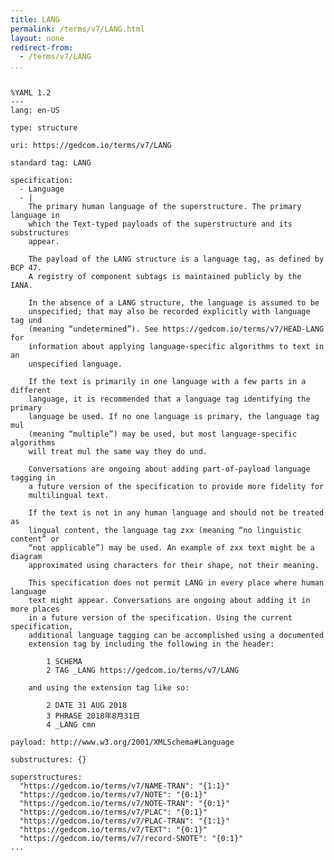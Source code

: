 ```yaml
---
title: LANG
permalink: /terms/v7/LANG.html
layout: none
redirect-from:
  - /terms/v7/LANG
...
```


```

%YAML 1.2
---
lang: en-US

type: structure

uri: https://gedcom.io/terms/v7/LANG

standard tag: LANG

specification:
  - Language
  - |
    The primary human language of the superstructure. The primary language in
    which the Text-typed payloads of the superstructure and its substructures
    appear.
    
    The payload of the LANG structure is a language tag, as defined by BCP 47.
    A registry of component subtags is maintained publicly by the IANA.
    
    In the absence of a LANG structure, the language is assumed to be
    unspecified; that may also be recorded explicitly with language tag und
    (meaning “undetermined”). See https://gedcom.io/terms/v7/HEAD-LANG for
    information about applying language-specific algorithms to text in an
    unspecified language.
    
    If the text is primarily in one language with a few parts in a different
    language, it is recommended that a language tag identifying the primary
    language be used. If no one language is primary, the language tag mul
    (meaning “multiple”) may be used, but most language-specific algorithms
    will treat mul the same way they do und.
    
    Conversations are ongoing about adding part-of-payload language tagging in
    a future version of the specification to provide more fidelity for
    multilingual text.
    
    If the text is not in any human language and should not be treated as
    lingual content, the language tag zxx (meaning “no linguistic content” or
    “not applicable”) may be used. An example of zxx text might be a diagram
    approximated using characters for their shape, not their meaning.
    
    This specification does not permit LANG in every place where human language
    text might appear. Conversations are ongoing about adding it in more places
    in a future version of the specification. Using the current specification,
    additional language tagging can be accomplished using a documented
    extension tag by including the following in the header:
    
        1 SCHEMA
        2 TAG _LANG https://gedcom.io/terms/v7/LANG
    
    and using the extension tag like so:
    
        2 DATE 31 AUG 2018
        3 PHRASE 2018年8月31日
        4 _LANG cmn

payload: http://www.w3.org/2001/XMLSchema#Language

substructures: {}

superstructures:
  "https://gedcom.io/terms/v7/NAME-TRAN": "{1:1}"
  "https://gedcom.io/terms/v7/NOTE": "{0:1}"
  "https://gedcom.io/terms/v7/NOTE-TRAN": "{0:1}"
  "https://gedcom.io/terms/v7/PLAC": "{0:1}"
  "https://gedcom.io/terms/v7/PLAC-TRAN": "{1:1}"
  "https://gedcom.io/terms/v7/TEXT": "{0:1}"
  "https://gedcom.io/terms/v7/record-SNOTE": "{0:1}"
...

```
